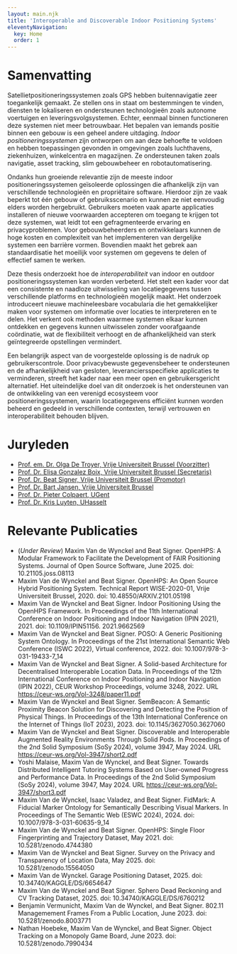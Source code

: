```yaml
---
layout: main.njk
title: 'Interoperable and Discoverable Indoor Positioning Systems'
eleventyNavigation:
  key: Home
  order: 1
---
```


# Samenvatting
Satellietpositioneringssystemen zoals GPS hebben buitennavigatie zeer toegankelijk gemaakt. Ze stellen ons in staat om bestemmingen te vinden, diensten te lokaliseren en ondersteunen technologieën zoals autonome voertuigen en leveringsvolgsystemen. Echter, eenmaal binnen functioneren deze systemen niet meer betrouwbaar. Het bepalen van iemands positie binnen een gebouw is een geheel andere uitdaging. *Indoor positioneringssystemen* zijn ontworpen om aan deze behoefte te voldoen en hebben toepassingen gevonden in omgevingen zoals luchthavens, ziekenhuizen, winkelcentra en magazijnen. Ze ondersteunen taken zoals navigatie, asset tracking, slim gebouwbeheer en robotautomatisering.

Ondanks hun groeiende relevantie zijn de meeste indoor positioneringssystemen geïsoleerde oplossingen die afhankelijk zijn van verschillende technologieën en propriëtaire software. Hierdoor zijn ze vaak beperkt tot één gebouw of gebruiksscenario en kunnen ze niet eenvoudig elders worden hergebruikt. Gebruikers moeten vaak aparte applicaties installeren of nieuwe voorwaarden accepteren om toegang te krijgen tot deze systemen, wat leidt tot een gefragmenteerde ervaring en privacyproblemen. Voor gebouwbeheerders en ontwikkelaars kunnen de hoge kosten en complexiteit van het implementeren van dergelijke systemen een barrière vormen. Bovendien maakt het gebrek aan standaardisatie het moeilijk voor systemen om gegevens te delen of effectief samen te werken.

Deze thesis onderzoekt hoe de *interoperabiliteit* van indoor en outdoor positioneringssystemen kan worden verbeterd. Het stelt een kader voor dat een consistente en naadloze uitwisseling van locatiegegevens tussen verschillende platforms en technologieën mogelijk maakt. Het onderzoek introduceert nieuwe machineleesbare vocabularia die het gemakkelijker maken voor systemen om informatie over locaties te interpreteren en te delen. Het verkent ook methoden waarmee systemen elkaar kunnen ontdekken en gegevens kunnen uitwisselen zonder voorafgaande coördinatie, wat de flexibiliteit verhoogt en de afhankelijkheid van sterk geïntegreerde opstellingen vermindert.

Een belangrijk aspect van de voorgestelde oplossing is de nadruk op gebruikerscontrole. Door privacybewuste gegevensbeheer te ondersteunen en de afhankelijkheid van gesloten, leveranciersspecifieke applicaties te verminderen, streeft het kader naar een meer open en gebruikersgericht alternatief. Het uiteindelijke doel van dit onderzoek is het ondersteunen van de ontwikkeling van een verenigd ecosysteem voor positioneringssystemen, waarin locatiegegevens efficiënt kunnen worden beheerd en gedeeld in verschillende contexten, terwijl vertrouwen en interoperabiliteit behouden blijven.

# Juryleden
- [Prof. em. Dr. Olga De Troyer, Vrije Universiteit Brussel (Voorzitter)](https://wise.vub.ac.be/member/olga-de-troyer)
- [Prof. Dr. Elisa Gonzalez Boix, Vrije Universiteit Brussel (Secretaris)](https://soft.vub.ac.be/disco/elisa/)
- [Prof. Dr. Beat Signer, Vrije Universiteit Brussel (Promotor)](https://beatsigner.com/)
- [Prof. Dr. Bart Jansen, Vrije Universiteit Brussel](https://www.etrovub.be/people/member/about-bio/bjansen/)
- [Prof. Dr. Pieter Colpaert, UGent](https://pietercolpaert.be/)
- [Prof. Dr. Kris Luyten, UHasselt](https://www.uhasselt.be/nl/wie-is-wie/kris-luyten)

# Relevante Publicaties
- (*Under Review*) Maxim Van de Wynckel and Beat Signer. OpenHPS: A Modular Framework to Facilitate the Development of FAIR Positioning Systems. Journal of Open Source Software, June 2025. doi: 10.21105.joss.08113
- Maxim Van de Wynckel and Beat Signer. OpenHPS: An Open Source Hybrid Positioning System. Technical Report WISE-2020-01, Vrije Universiteit Brussel, 2020. doi: 10.48550/ARXIV.2101.05198
- Maxim Van de Wynckel and Beat Signer. Indoor Positioning Using the OpenHPS Framework. In Proceedings of the 11th International Conference on Indoor Positioning and Indoor Navigation (IPIN 2021), 2021. doi: 10.1109/IPIN51156.
2021.9662569
- Maxim Van de Wynckel and Beat Signer. POSO: A Generic Positioning System Ontology. In Proceedings of the 21st International Semantic Web Conference (ISWC 2022), Virtual conference, 2022. doi: 10.1007/978-3-031-19433-7_14
- Maxim Van de Wynckel and Beat Signer. A Solid-based Architecture for Decentralised Interoperable Location Data. In Proceedings of the 12th International Conference on Indoor Positioning and Indoor Navigation (IPIN 2022), CEUR Workshop Proceedings, volume 3248, 2022. URL https://ceur-ws.org/Vol-3248/paper11.pdf
- Maxim Van de Wynckel and Beat Signer. SemBeacon: A Semantic Proximity Beacon Solution for Discovering and Detecting the Position of Physical Things. In Proceedings of the 13th International Conference on the Internet of Things (IoT 2023), 2023. doi: 10.1145/3627050.3627060
- Maxim Van de Wynckel and Beat Signer. Discoverable and Interoperable Augmented Reality Environments Through Solid Pods. In Proceedings of the 2nd Solid Symposium (SoSy 2024), volume 3947, May 2024. URL https://ceur-ws.org/Vol-3947/short2.pdf
- Yoshi Malaise, Maxim Van de Wynckel, and Beat Signer. Towards Distributed Intelligent Tutoring Systems Based on User-owned Progress and Performance Data. In Proceedings of the 2nd Solid Symposium (SoSy 2024), volume 3947, May 2024. URL https://ceur-ws.org/Vol-3947/short3.pdf
- Maxim Van de Wynckel, Isaac Valadez, and Beat Signer. FidMark: A Fiducial Marker Ontology for Semantically Describing Visual Markers. In Proceedings of The Semantic Web (ESWC 2024), 2024. doi: 10.1007/978-3-031-60635-9_14
- Maxim Van de Wynckel and Beat Signer. OpenHPS: Single Floor Fingerprinting and Trajectory Dataset, May 2021. doi: 10.5281/zenodo.4744380
- Maxim Van de Wynckel and Beat Signer. Survey on the Privacy and Transparency of Location Data, May 2025. doi: 10.5281/zenodo.15564050
- Maxim Van de Wynckel. Garage Positioning Dataset, 2025. doi: 10.34740/KAGGLE/DS/6654647
- Maxim Van de Wynckel and Beat Signer. Sphero Dead Reckoning and CV Tracking Dataset, 2025. doi: 10.34740/KAGGLE/DS/6760212
- Benjamin Vermunicht, Maxim Van de Wynckel, and Beat Signer. 802.11 Managemement Frames From a Public Location, June 2023. doi: 10.5281/zenodo.8003771
- Nathan Hoebeke, Maxim Van de Wynckel, and Beat Signer. Object Tracking on a Monopoly Game Board, June 2023. doi: 10.5281/zenodo.7990434